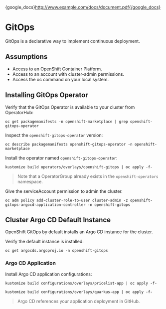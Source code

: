 {google_docs}http://www.example.com/docs/document.pdf{/google_docs}

# GitOps
GitOps is a declarative way to implement continuous deployment.

## Assumptions
* Access to an OpenShift Container Platform.
* Access to an account with cluster-admin permissions.
* Access the oc command on your local system.

## Installing GitOps Operator
Verify that the GitOps Operator is available to your cluster from OperatorHub:
```shell
oc get packagemanifests -n openshift-marketplace | grep openshift-gitops-operator
```

Inspect the `openshift-gitops-operator` version:
```shell
oc describe packagemanifests openshift-gitops-operator -n openshift-marketplace
```

Install the operator named `openshift-gitops-operator`:
```shell
kustomize build operators/overlays/openshift-gitops | oc apply -f-
```

> Note that a OperatorGroup already exists in the `openshift-operators` namespace.

Give the serviceAccount permission to admin the cluster.
```shell
oc adm policy add-cluster-role-to-user cluster-admin -z openshift-gitops-argocd-application-controller -n openshift-gitops
```

## Cluster Argo CD Default Instance
OpenShift GitOps by default installs an Argo CD instance for the cluster.

Verify the default instance is installed:
```shell
oc get argocds.argoproj.io -n openshift-gitops
```

### Argo CD Application

Install Argo CD application configurations:
```shell
kustomize build configurations/overlays/pricelist-app | oc apply -f-
```

```shell
kustomize build configurations/overlays/quarkus-app | oc apply -f-
```

> Argo CD references your application deployment in GitHub.
